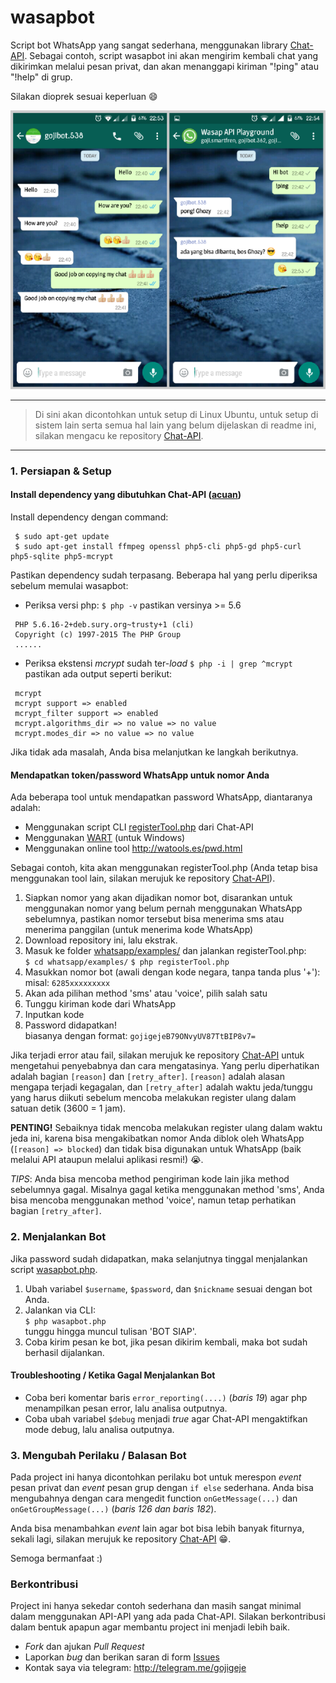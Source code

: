 # wasapbot

Script bot WhatsApp yang sangat sederhana, menggunakan library [Chat-API](https://github.com/WHAnonymous/Chat-API). Sebagai contoh, script wasapbot ini akan mengirim kembali chat yang dikirimkan melalui pesan privat, dan akan menanggapi kiriman "!ping" atau "!help" di grup.

Silakan dioprek sesuai keperluan :smile:

![wasapbot](wasapbot.png)

---

> Di sini akan dicontohkan untuk setup di Linux Ubuntu, untuk setup di sistem lain serta semua hal lain yang belum dijelaskan di readme ini, silakan mengacu ke repository [Chat-API](https://github.com/WHAnonymous/Chat-API).

---

### 1. Persiapan & Setup

#### Install dependency yang dibutuhkan Chat-API ([acuan](https://github.com/WHAnonymous/Chat-API/wiki/Dependencies))
Install dependency dengan command:  
  
  ```
   $ sudo apt-get update
   $ sudo apt-get install ffmpeg openssl php5-cli php5-gd php5-curl php5-sqlite php5-mcrypt
  ```

Pastikan dependency sudah terpasang. Beberapa hal yang perlu diperiksa sebelum memulai wasapbot:

- Periksa versi php:
  ` $ php -v `
  pastikan versinya >= 5.6
```
 PHP 5.6.16-2+deb.sury.org~trusty+1 (cli) 
 Copyright (c) 1997-2015 The PHP Group
 ......
```

- Periksa ekstensi *mcrypt* sudah ter-*load*
  ` $ php -i | grep ^mcrypt `
  pastikan ada output seperti berikut:
```
 mcrypt
 mcrypt support => enabled
 mcrypt_filter support => enabled
 mcrypt.algorithms_dir => no value => no value
 mcrypt.modes_dir => no value => no value
```

Jika tidak ada masalah, Anda bisa melanjutkan ke langkah berikutnya.  

#### Mendapatkan token/password WhatsApp untuk nomor Anda

Ada beberapa tool untuk mendapatkan password WhatsApp, diantaranya adalah:

- Menggunakan script CLI [registerTool.php](https://github.com/mgp25/WhatsAPI-Official/blob/master/examples/registerTool.php) dari Chat-API
- Menggunakan [WART](https://github.com/mgp25/WART) (untuk Windows)
- Menggunakan online tool http://watools.es/pwd.html

Sebagai contoh, kita akan menggunakan registerTool.php (Anda tetap bisa menggunakan tool lain, silakan merujuk ke repository [Chat-API](https://github.com/WHAnonymous/Chat-API)).

1. Siapkan nomor yang akan dijadikan nomor bot, disarankan untuk menggunakan nomor yang belum pernah menggunakan WhatsApp sebelumnya, pastikan nomor tersebut bisa menerima sms atau menerima panggilan (untuk menerima kode WhatsApp)
2. Download repository ini, lalu ekstrak.
3. Masuk ke folder [whatsapp/examples/](whatsapp/examples/) dan jalankan registerTool.php:  
` $ cd whatsapp/examples/ `
` $ php registerTool.php `
4. Masukkan nomor bot (awali dengan kode negara, tanpa tanda plus '+'):  
misal: ` 6285xxxxxxxxx `
5. Akan ada pilihan method 'sms' atau 'voice', pilih salah satu
6. Tunggu kiriman kode dari WhatsApp
7. Inputkan kode
8. Password didapatkan!  
biasanya dengan format: ` gojigejeB79ONvyUV87TtBIP8v7= `

Jika terjadi error atau fail, silakan merujuk ke repository [Chat-API](https://github.com/WHAnonymous/Chat-API) untuk mengetahui penyebabnya dan cara mengatasinya. Yang perlu diperhatikan adalah bagian  ` [reason] ` dan ` [retry_after] `. ` [reason] ` adalah alasan mengapa terjadi kegagalan, dan  ` [retry_after] ` adalah waktu jeda/tunggu yang harus diikuti sebelum mencoba melakukan register ulang dalam satuan detik (3600 = 1 jam).

**PENTING!** Sebaiknya tidak mencoba melakukan register ulang dalam waktu jeda ini, karena bisa mengakibatkan nomor Anda diblok oleh WhatsApp (` [reason] => blocked `) dan tidak bisa digunakan untuk WhatsApp (baik melalui API ataupun melalui aplikasi resmi!) :sob:.

*TIPS*: Anda bisa mencoba method pengiriman kode lain jika method sebelumnya gagal. Misalnya gagal ketika menggunakan method 'sms', Anda bisa mencoba menggunakan method 'voice', namun tetap perhatikan bagian ` [retry_after] `.

### 2. Menjalankan Bot

Jika password sudah didapatkan, maka selanjutnya tinggal menjalankan script [wasapbot.php](wasapbot.php).

1. Ubah variabel ` $username `, ` $password `, dan ` $nickname ` sesuai dengan bot Anda.
2. Jalankan via CLI:  
` $ php wasapbot.php `  
tunggu hingga muncul tulisan 'BOT SIAP'.
3. Coba kirim pesan ke bot, jika pesan dikirim kembali, maka bot sudah berhasil dijalankan.

#### Troubleshooting / Ketika Gagal Menjalankan Bot

- Coba beri komentar baris ` error_reporting(....) ` (*baris 19*) agar php menampilkan pesan error, lalu analisa outputnya.
- Coba ubah variabel ` $debug ` menjadi *true* agar Chat-API mengaktifkan mode debug, lalu analisa outputnya.

### 3. Mengubah Perilaku / Balasan Bot

Pada project ini hanya dicontohkan perilaku bot untuk merespon *event* pesan privat dan *event* pesan grup dengan ` if else ` sederhana. Anda bisa mengubahnya dengan cara mengedit function ` onGetMessage(...) ` dan ` onGetGroupMessage(...) ` (*baris 126 dan baris 182*).

Anda bisa menambahkan *event* lain agar bot bisa lebih banyak fiturnya, sekali lagi, silakan merujuk ke repository [Chat-API](https://github.com/WHAnonymous/Chat-API) :grin:.

Semoga bermanfaat :)

### Berkontribusi

Project ini hanya sekedar contoh sederhana dan masih sangat minimal dalam menggunakan API-API yang ada pada Chat-API. Silakan berkontribusi dalam bentuk apapun agar membantu project ini menjadi lebih baik.

* *Fork* dan ajukan *Pull Request*
* Laporkan *bug* dan berikan saran di form [Issues](issues)
* Kontak saya via telegram: http://telegram.me/gojigeje
